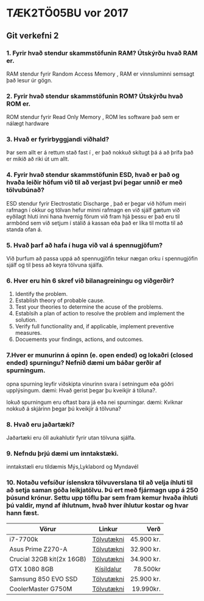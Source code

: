 # TÆK2TÖ05BU vor 2017

## Git verkefni 2

### 1. Fyrir hvað stendur skammstöfunin RAM? Útskýrðu hvað RAM er.
RAM stendur fyrir Random Access Memory , RAM er vinnsluminni semsagt það lesur úr gögn.

### 2. Fyrir hvað stendur skammstöfunin ROM? Útskýrðu hvað ROM er.
ROM stendur fyrir Read Only Memory , ROM les software það sem er nálægt hardware

### 3. Hvað er fyrirbyggjandi viðhald?
Þar sem allt er á rettum stað fast í , er það nokkuð skítugt þá á að þrífa það er mikið að riki út um allt.

### 4. Fyrir hvað stendur skammstöfunin ESD, hvað er það og hvaða leiðir höfum við til að verjast því þegar unnið er með tölvubúnað?

ESD stendur fyrir Electrostatic Discharge , það er þegar við höfum meiri rafmagn í okkur og tölvan hefur minni rafmagn en við sjálf gætum við eyðilagt hluti inni hana hvernig förum við fram hjá þessu er það eru til armbönd sem við setjum í stálið á kassan eða það er líka til motta til að standa ofan á.

### 5. Hvað þarf að hafa í huga við val á spennugjöfum?
Við þurfum að passa uppá að spennugjöfin tekur nægan orku í spennugjöfin sjálf og til þess að keyra tölvuna sjálfa.

### 6. Hver eru hin 6 skref við bilanagreiningu og viðgerðir?
1. Identify the problem.
2. Establish  theory of probable cause.
3. Test your theories to determine the acuse of the problems.
4. Establsih a plan of action to resolve the problem and implement the solution.
5. Verify full functionality and, if applicable, implement preventive measures.
6. Docuements your findings, actions, and outcomes.

### 7.Hver er munurinn á opinn (e. open ended) og lokaðri (closed ended) spurningu? Nefnið dæmi um báðar gerðir af spurningum.

opna spurning leyfir viðskipta vinurinn svara í setningum eða góðri upplýsingum.
dæmi: Hvað gerist þegar þu kveikjir á töluna?.

lokuð spurningum eru oftast bara já eða nei spurningar.
dæmi: Kviknar nokkuð á skjárinn þegar þú kveikjir á tölvuna?

### 8. Hvað eru jaðartæki?
Jaðartæki eru öll aukahlutir fyrir utan tölvuna sjálfa.

### 9. Nefndu þrjú dæmi um inntakstæki.
inntakstæli eru tildæmis Mýs,Lyklabord og Myndavél

### 10. Notaðu vefsíður íslenskra tölvuverslana til að velja íhluti til að setja saman góða leikjatölvu. Þú ert með fjármagn upp á 250 þúsund krónur. Settu upp töflu þar sem fram kemur hvaða íhluti þú valdir, mynd af íhlutnum, hvað hver íhlutur kostar og hvar hann fæst.

| Vörur         | Linkur                                                  |    Verð    |
| ------------- |:-------------------------------------------------------:| ----------:|
| i7-7700k      | [Tölvutækni](http://tolvutaekni.is/product_info.php?products_id=3271) | 45.900 kr. |
| Asus Prime Z270-A | [Tölvutækni](http://tolvutaekni.is/product_info.php?products_id=3288)  |   32.900 kr.  |
| Crucial 32GB kit(2x 16GB) | [Tölvutækni](http://tolvutaekni.is/product_info.php?cPath=28_34_166&products_id=3177)  |  34.900 kr. |
| GTX 1080 8GB | [Kísildalur](http://kisildalur.is/?p=2&id=3446) | 78.500kr |
| Samsung 850 EVO SSD | [Tölvutækni](http://tolvutaekni.is/product_info.php?cPath=28_39_150&products_id=2882) | 25.900 kr. |
| CoolerMaster G750M | [Tölvutækni](http://tolvutaekni.is/product_info.php?cPath=28_38&products_id=3191) | 19.990kr. |